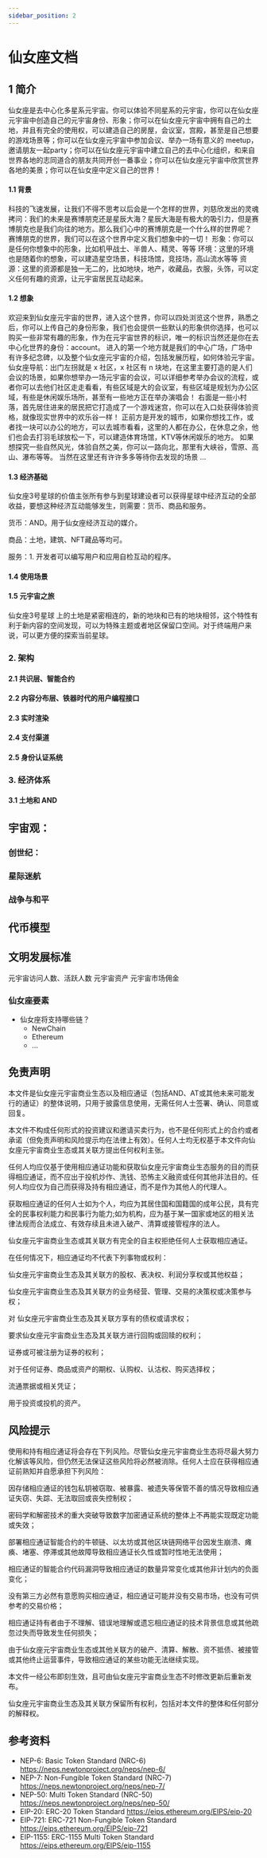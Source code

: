 ```yaml
---
sidebar_position: 2
---
```



# 仙女座文档

## 1 简介
仙女座是去中心化多星系元宇宙。你可以体验不同星系的元宇宙，你可以在仙女座元宇宙中创造自己的元宇宙身份、形象；你可以在仙女座元宇宙中拥有自己的土地，并且有完全的使用权，可以建造自己的房屋，会议室，宫殿，甚至是自己想要的游戏场景等；你可以在仙女座元宇宙中参加会议、举办一场有意义的 meetup，邀请朋友一起party；你可以在仙女座元宇宙中建立自己的去中心化组织，和来自世界各地的志同道合的朋友共同开创一番事业；你可以在仙女座元宇宙中欣赏世界各地的美景；你可以在仙女座中定义自己的世界！

#### 1.1 背景
科技的飞速发展，让我们不得不思考以后会是一个怎样的世界，刘慈欣发出的灵魂拷问：我们的未来是赛博朋克还是星辰大海？星辰大海是有极大的吸引力，但是赛博朋克也是我们向往的地方。那么我们心中的赛博朋克是一个什么样的世界呢？
赛博朋克的世界，我们可以在这个世界中定义我们想象中的一切！
形象：你可以是任何你想象中的形象，比如机甲战士、半兽人、精灵、等等
环境：这里的环境也是随着你的想象，可以建造星空场景，科技场馆，竞技场，高山流水等等
资源：这里的资源都是独一无二的，比如地块，地产，收藏品，衣服，头饰，可以定义任何有趣的资源，让元宇宙居民互动起来。

#### 1.2 想象
欢迎来到仙女座元宇宙的世界，进入这个世界，你可以四处浏览这个世界，熟悉之后，你可以上传自己的身份形象，我们也会提供一些默认的形象供你选择，也可以购买一些非常有趣的形象，作为在元宇宙世界的标识，唯一的标识当然还是你在去中心化世界的身份：account。
进入的第一个地方就是我们的中心广场，广场中有许多纪念碑，以及整个仙女座元宇宙的介绍，包括发展历程，如何体验元宇宙。
仙女座导航：出门左拐就是 x 社区，x 社区有 n 块地，在这里主要打造的是人们会议的场景，如果你想举办一场元宇宙的会议，可以详细参考举办会议的流程，或者你可以去他们社区走走看看，有些区域是大的会议室，有些区域是规划为办公区域，有些是休闲娱乐场所，甚至有一些地方正在举办演唱会！
右面是一些小村落，首先居住进来的居民把它打造成了一个游戏迷宫，你可以在入口处获得体验资格，就像现实世界中的欢乐谷一样！
正前方是开发的城市，如果你想找工作，或者找一块可以办公的地方，可以去城市看看，这里的人都在办公，在休息之余，他们也会去打羽毛球放松一下，可以建造体育场馆，KTV等休闲娱乐的地方。
如果想探究一些自然风光，体验自然之美，你可以一路向北，那里有大峡谷，雪原、高山、瀑布等等。
当然在这里还有许许多多等待你去发现的场景
...


#### 1.3 经济基础
仙女座3号星球的价值主张所有参与到星球建设者可以获得星球中经济互动的全部收益，要想这种经济互动能够发生，则需要：货币、商品和服务。

货币：AND。用于仙女座经济互动的媒介。

商品：土地，建筑、NFT藏品等均可。

服务：1. 开发者可以编写用户和应用自检互动的程序。

#### 1.4 使用场景


#### 1.5 元宇宙之旅
仙女座3号星球
上的土地是紧密相连的，新的地块和已有的地块相邻，这个特性有利于新内容的空间发现，可以为特殊主题或者地区保留口空间。对于终端用户来说，可以更方便的探索当前星球。


### 2. 架构

#### 2.1 共识层、智能合约

#### 2.2 内容分布层、铁器时代的用户编程接口

#### 2.3 实时渲染

#### 2.4 支付渠道


#### 2.5 身份认证系统

### 3. 经济体系

#### 3.1 土地和 AND


## 宇宙观：

### 创世纪：


### 星际迷航

### 战争与和平


## 代币模型


## 文明发展标准

元宇宙访问人数、活跃人数
元宇宙资产
元宇宙市场佣金


### 仙女座要素

- 仙女座将支持哪些链？
   - NewChain
   - Ethereum
   - ...

## 免责声明

本文件是仙女座元宇宙商业生态以及相应通证（包括AND、AT或其他未来可能发行的通证）的整体说明，只用于披露信息使用，无需任何人士签署、确认、同意或回复。

本文件不构成任何形式的投资建议和邀请买卖行为，也不是任何形式上的合约或者承诺（但免责声明和风险提示均在法律上有效）。任何人士均无权基于本文件向仙女座元宇宙商业生态或其关联方提出任何权利主张。

任何人均应仅基于使用相应通证功能和获取仙女座元宇宙商业生态服务的目的而获得相应通证，而不应出于投机炒作、洗钱、恐怖主义融资或任何其他非法目的。任何人均应仅为自己而获得及持有相应通证，而不是作为其他人的代理人。

获取相应通证的任何人士如为个人，均应为其居住国和国籍国的成年公民，具有完全的民事权利能力和民事行为能力;如为机构，应为基于某一国家或地区的相关法律法规而合法成立、有效存续且未进入破产、清算或接管程序的法人。

仙女座元宇宙商业生态或其关联方有完全的自主权拒绝任何人士获取相应通证。

在任何情况下，相应通证均不代表下列事物或权利：

仙女座元宇宙商业生态及其关联方的股权、表决权、利润分享权或其他权益；

仙女座元宇宙商业生态及其关联方的业务经营、管理、交易的决策权或决策参与权；

对 仙女座元宇宙商业生态及其关联方享有的债权或请求权；

要求仙女座元宇宙商业生态及其关联方进行回购或回赎的权利；

证券或可被注册为证券的权利；

对于任何证券、商品或资产的期权、认购权、认沽权、购买选择权；

流通票据或相关凭证；

用于投资或投机的资产。


## 风险提示

使用和持有相应通证将会存在下列风险。尽管仙女座元宇宙商业生态将尽最大努力化解该等风险，但仍然无法保证这些风险将必然被消除。任何人士应在获得相应通证前熟知并自愿承担下列风险：

因存储相应通证的钱包私钥被窃取、被暴露、被遗失等保管不善的情况导致相应通证失窃、失踪、无法取回或丧失控制权；

密码学和解密技术的重大突破导致数字加密通证系统的整体上不再能实现既定功能或失效；

部署相应通证智能合约的牛顿链、以太坊或其他区块链网络平台因发生崩溃、瘫痪、堵塞、停滞或其他故障导致相应通证长久性或暂时性地无法使用；

相应通证的智能合约代码漏洞导致相应通证的数量异常变化或其他非计划内的负面变化；

没有第三方必然有意愿购买相应通证，相应通证可能并没有交易市场，也没有可供参考的交易价格；

相应通证持有者由于不理解、错误地理解或遗忘相应通证的技术背景信息或其他疏忽过失而导致发生任何损失；

由于仙女座元宇宙商业生态或其他关联方的破产、清算、解散、资不抵债、被接管或其他终止运营事件，导致相应通证的某些功能无法继续实现。

本文件一经公布即刻生效，且可由仙女座元宇宙商业生态不时修改更新后重新发布。

仙女座元宇宙商业生态及其关联方保留所有权利，包括对本文件的整体和任何部分的解释权。

## 参考资料

- NEP-6: Basic Token Standard (NRC-6) https://neps.newtonproject.org/neps/nep-6/
- NEP-7: Non-Fungible Token Standard (NRC-7) https://neps.newtonproject.org/neps/nep-7/
- NEP-50: Multi Token Standard (NRC-50) https://neps.newtonproject.org/neps/nep-50/
- EIP-20: ERC-20 Token Standard https://eips.ethereum.org/EIPS/eip-20
- EIP-721: ERC-721 Non-Fungible Token Standard https://eips.ethereum.org/EIPS/eip-721
- EIP-1155: ERC-1155 Multi Token Standard https://eips.ethereum.org/EIPS/eip-1155
